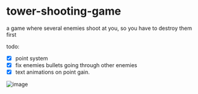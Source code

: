 # tower-shooting-game
a game where several enemies shoot at you, so you have to destroy them first

todo:
- [x] point system
- [x] fix enemies bullets going through other enemies
- [x] text animations on point gain.

![image](https://media.discordapp.net/attachments/920372443544162365/999305101653049474/unknown.png?width=929&height=936)

